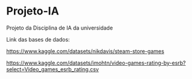 # Projeto-IA
Projeto da Disciplina de IA da universidade

Link das bases de dados: 

https://www.kaggle.com/datasets/nikdavis/steam-store-games

https://www.kaggle.com/datasets/imohtn/video-games-rating-by-esrb?select=Video_games_esrb_rating.csv
